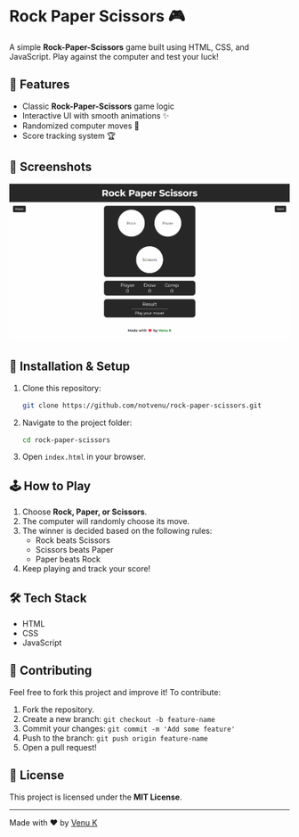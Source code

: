 # Rock Paper Scissors 🎮

A simple **Rock-Paper-Scissors** game built using HTML, CSS, and JavaScript. Play against the computer and test your luck!

## 🚀 Features
- Classic **Rock-Paper-Scissors** game logic
- Interactive UI with smooth animations ✨
- Randomized computer moves 🤖
- Score tracking system 🏆

## 📸 Screenshots
![Rock Paper Scissors UI](./img/image.png)

## 🔧 Installation & Setup
1. Clone this repository:
   ```sh
   git clone https://github.com/notvenu/rock-paper-scissors.git
   ```
2. Navigate to the project folder:
   ```sh
   cd rock-paper-scissors
   ```
3. Open `index.html` in your browser.

## 🕹️ How to Play
1. Choose **Rock, Paper, or Scissors**.
2. The computer will randomly choose its move.
3. The winner is decided based on the following rules:
   - Rock beats Scissors
   - Scissors beats Paper
   - Paper beats Rock
4. Keep playing and track your score!

## 🛠️ Tech Stack
- HTML
- CSS
- JavaScript

## 🤝 Contributing
Feel free to fork this project and improve it! To contribute:
1. Fork the repository.
2. Create a new branch: `git checkout -b feature-name`
3. Commit your changes: `git commit -m 'Add some feature'`
4. Push to the branch: `git push origin feature-name`
5. Open a pull request!

## 📜 License
This project is licensed under the **MIT License**.

---
Made with ❤️ by [Venu K](https://github.com/notvenu)